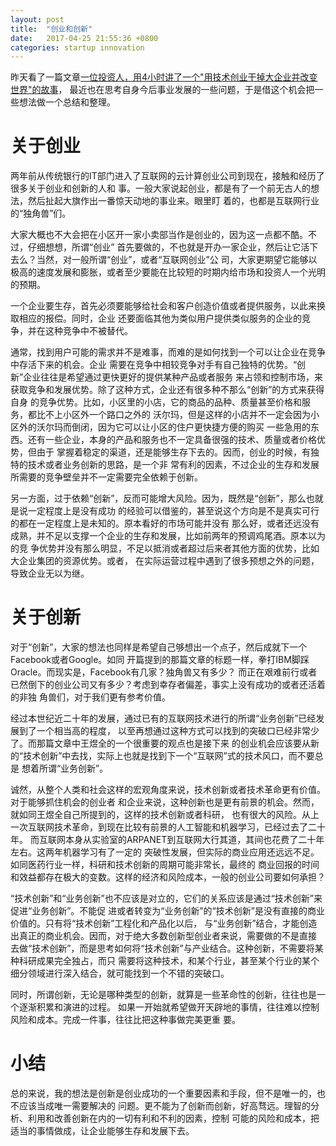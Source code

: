 ```yaml
---
layout: post
title:  "创业和创新"
date:   2017-04-25 21:55:36 +0800
categories: startup innovation
---
```


昨天看了一篇文章[一位投资人，用4小时讲了一个"用技术创业干掉大企业并改变世界"的故事](http://36kr.com/p/5072028.html)，
最近也在思考自身今后事业发展的一些问题，于是借这个机会把一些想法做一个总结和整理。

# 关于创业

两年前从传统银行的IT部门进入了互联网的云计算创业公司到现在，接触和经历了很多关于创业和创新的人和
事。一般大家说起创业，都是有了一个前无古人的想法，然后扯起大旗作出一番惊天动地的事业来。眼里盯
着的，也都是互联网行业的“独角兽”们。

大家大概也不大会把在小区开一家小卖部当作是创业的，因为这一点都不酷。不过，仔细想想，所谓“创业”
首先要做的，不也就是开办一家企业，然后让它活下去么？当然，对一般所谓“创业”，或者“互联网创业”公
司，大家更期望它能够以极高的速度发展和膨胀，或者至少要能在比较短的时期内给市场和投资人一个光明
的预期。

一个企业要生存，首先必须要能够给社会和客户创造价值或者提供服务，以此来换取相应的报偿。同时，企业
还要面临其他为类似用户提供类似服务的企业的竞争，并在这种竞争中不被替代。

通常，找到用户可能的需求并不是难事，而难的是如何找到一个可以让企业在竞争中存活下来的机会。企业
需要在竞争中相较竞争对手有自己独特的优势。“创新”企业往往是希望通过更快更好的提供某种产品或者服务
来占领和控制市场，来获取竞争和发展优势。除了这种方式，企业还有很多种不那么“创新”的方式来获得自身
的竞争优势。比如，小区里的小店，它的商品的品种、质量甚至价格和服务，都比不上小区外一个路口之外的
沃尔玛，但是这样的小店并不一定会因为小区外的沃尔玛而倒闭，因为它可以让小区的住户更快捷方便的购买
一些急用的东西。还有一些企业，本身的产品和服务也不一定具备很强的技术、质量或者价格优势，但由于
掌握着稳定的渠道，还是能够生存下去的。因而，创业的时候，有独特的技术或者业务创新的思路，是一个非
常有利的因素，不过企业的生存和发展所需要的竞争壁垒并不一定需要完全依赖于创新。

另一方面，过于依赖“创新”，反而可能增大风险。因为，既然是“创新”，那么也就是说一定程度上是没有成功
的经验可以借鉴的，甚至说这个方向是不是真实可行的都在一定程度上是未知的。原本看好的市场可能并没有
那么好，或者还远没有成熟，并不足以支撑一个企业的生存和发展，比如前两年的预调鸡尾酒。原本以为的竞
争优势并没有那么明显，不足以抵消或者超过后来者其他方面的优势，比如大企业集团的资源优势。或者，
在实际运营过程中遇到了很多预想之外的问题，导致企业无以为继。

# 关于创新

对于“创新”，大家的想法也同样是希望自己够想出一个点子，然后成就下一个Facebook或者Google。如同
开篇提到的那篇文章的标题一样，拳打IBM脚踩Oracle。而现实是，Facebook有几家？独角兽又有多少？
而正在艰难前行或者已然倒下的创业公司又有多少？考虑到幸存者偏差，事实上没有成功的或者还活着的非独
角兽们，对于我们更有参考价值。

经过本世纪近二十年的发展，通过已有的互联网技术进行的所谓“业务创新”已经发展到了一个相当高的程度，
以至再想通过这种方式可以找到的突破口已经非常少了。而那篇文章中王煜全的一个很重要的观点也是接下来
的创业机会应该要从新的“技术创新”中去找，实际上也就是找到下一个“互联网”式的技术风口，而不要总是
想着所谓“业务创新”。

诚然，从整个人类和社会这样的宏观角度来说，技术创新或者技术革命更有价值。对于能够抓住机会的创业者
和企业来说，这种创新也是更有前景的机会。然而，就如同王煜全自己所提到的，这样的技术创新或者科研，
也有很大的风险。从上一次互联网技术革命，到现在比较有前景的人工智能和机器学习，已经过去了二十年。
而互联网本身从实验室的ARPANET到互联网大行其道，其间也花费了二十年左右。这两年机器学习有了一定的
突破性发展，但实际的商业应用还远远不足。如同医药行业一样，科研和技术创新的周期可能非常长，最终的
商业回报的时间和效益都存在极大的变数。这样的经济和风险成本，一般的创业公司要如何承担？

“技术创新”和“业务创新”也不应该是对立的，它们的关系应该是通过“技术创新”来促进“业务创新”。不能促
进或者转变为“业务创新”的“技术创新”是没有直接的商业价值的。只有将“技术创新”工程化和产品化以后，
与“业务创新”结合，才能创造出真正的商业机会。因而，对于绝大多数创新型创业者来说，需要做的不是直接
去做“技术创新”，而是思考如何将“技术创新”与产业结合。这种创新，不需要将某种科研成果完全独占，而只
需要将这种技术，和某个行业，甚至某个行业的某个细分领域进行深入结合，就可能找到一个不错的突破口。

同时，所谓创新，无论是哪种类型的创新，就算是一些革命性的创新，往往也是一个逐渐积累和演进的过程。
如果一开始就希望做开天辟地的事情，往往难以控制风险和成本。完成一件事，往往比把这种事做完美更重
要。

# 小结

总的来说，我的想法是创新是创业成功的一个重要因素和手段，但不是唯一的，也不应该当成唯一需要解决的
问题。更不能为了创新而创新，好高骛远。理智的分析、利用和改善创新在内的一切有利和不利的因素，控制
可能的风险和成本，把适当的事情做成，让企业能够生存和发展下去。